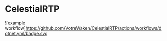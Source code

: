 # CelestialRTP

![example workflow]https://github.com/VotreWaken/CelestialRTP/actions/workflows/dotnet.yml/badge.svg
